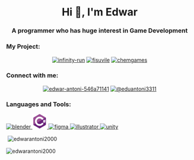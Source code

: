 <h1 align="center">Hi 👋, I'm Edwar</h1>
<h3 align="center">A programmer who has huge interest in Game Development</h3>

<h3 align="left">My Project:</h3>
<p align="center">
<a href="https://tekadabdul12.itch.io/infinity-run" target="blank"><img align="center" src="https://img.itch.zone/aW1nLzc4Nzc5MDUuanBlZw==/original/R%2FcNzr.jpeg" alt="infinity-run" height="150" width="200" /></a>
<a href="https://aionsea.itch.io/fisuvile" target="blank"><img align="center" src="https://img.itch.zone/aW1hZ2UvMTQ5MTQ5My84Njk1MzcwLnBuZw==/original/VfSYpI.png" alt="fisuvile" height="150" width="200" /></a>
<a href="https://play.google.com/store/apps/details?id=com.TeanbeeGames.ChemgamesIkatanKimia" target="blank"><img align="center" src="https://play-lh.googleusercontent.com/GIP3TOy98nErifR-mD2s9_x4-vQQzky6CqkY3wIQ3yynWV3rpAh-ZRKQI7LXFaE98A=w240-h480-rw" alt="chemgames" height="150" width="200" /></a>
</p>

<h3 align="left">Connect with me:</h3>
<p align="center">
<a href="https://linkedin.com/in/edwar-antoni-546a71141" target="blank"><img align="center" src="https://raw.githubusercontent.com/rahuldkjain/github-profile-readme-generator/master/src/images/icons/Social/linked-in-alt.svg" alt="edwar-antoni-546a71141" height="30" width="40" /></a>
<a href="https://www.youtube.com/@eduantoni3311" target="blank"><img align="center" src="https://raw.githubusercontent.com/rahuldkjain/github-profile-readme-generator/master/src/images/icons/Social/youtube.svg" alt="@eduantoni3311" height="30" width="40" /></a>
</p>

<h3 align="left">Languages and Tools:</h3>
<p align="left"> <a href="https://www.blender.org/" target="_blank" rel="noreferrer"> <img src="https://download.blender.org/branding/community/blender_community_badge_white.svg" alt="blender" width="40" height="40"/> </a> <a href="https://www.w3schools.com/cs/" target="_blank" rel="noreferrer"> <img src="https://raw.githubusercontent.com/devicons/devicon/master/icons/csharp/csharp-original.svg" alt="csharp" width="40" height="40"/> </a> <a href="https://www.figma.com/" target="_blank" rel="noreferrer"> <img src="https://www.vectorlogo.zone/logos/figma/figma-icon.svg" alt="figma" width="40" height="40"/> </a> <a href="https://www.adobe.com/in/products/illustrator.html" target="_blank" rel="noreferrer"> <img src="https://www.vectorlogo.zone/logos/adobe_illustrator/adobe_illustrator-icon.svg" alt="illustrator" width="40" height="40"/> </a> <a href="https://unity.com/" target="_blank" rel="noreferrer"> <img src="https://www.vectorlogo.zone/logos/unity3d/unity3d-icon.svg" alt="unity" width="40" height="40"/> </a> </p>

<p>&nbsp;<img align="center" src="https://github-readme-stats.vercel.app/api?username=edwarantoni2000&show_icons=true&locale=en" alt="edwarantoni2000" /></p>

<p><img align="center" src="https://github-readme-streak-stats.herokuapp.com/?user=edwarantoni2000&" alt="edwarantoni2000" /></p>
